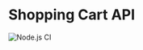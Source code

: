# Shopping Cart API
![Node.js CI](https://github.com/metincansiper/shopping-cart-api/actions/workflows/build.yaml/badge.svg)